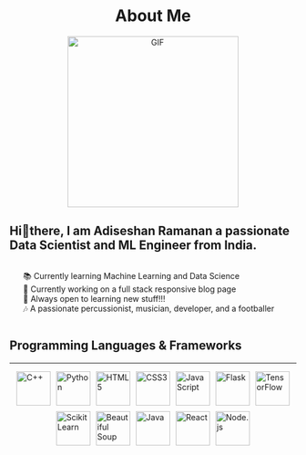 <div align="center">
  <h1>About Me</h1>
  <img src="https://media1.giphy.com/media/v1.Y2lkPTc5MGI3NjExZDB5aGpvZWh0aWJydXM0MXlybnZzaDU1bGtsOGNveHd3aXpyaDI4NSZlcD12MV9pbnRlcm5hbF9naWZfYnlfaWQmY3Q9Zw/ZVik7pBtu9dNS/giphy.gif" alt="GIF" width="300" />
</div>

<h2>Hi👋there, I am Adiseshan Ramanan a passionate Data Scientist and ML Engineer from India.</h2>
<ul style="list-style: none; text-align: left; display: inline-block;">
   <li>📚 Currently learning Machine Learning and Data Science</li>
  <li>🌱 Currently working on a full stack responsive blog page</li>
  <li>🚀 Always open to learning new stuff!!!</li>
  <li>🎶 A passionate percussionist, musician, developer, and a footballer</li>
</ul>
<ul style="list-style: none; text-align: left; display: inline-block;"></ul>

<div>
  <h2>Programming Languages & Frameworks</h2>
  <hr />
  <div style="display: flex; flex-wrap: wrap; justify-content: center; align-items: center; gap: 10px;">
    <img src="https://img.icons8.com/color/60/000000/c-plus-plus-logo.png" alt="C++" width="60" height="60" />
    <img src="https://img.icons8.com/color/60/000000/python.png" alt="Python" width="60" height="60" />
    <img src="https://img.icons8.com/color/60/000000/html-5--v1.png" alt="HTML5" width="60" height="60" />
    <img src="https://img.icons8.com/color/60/000000/css3.png" alt="CSS3" width="60" height="60" />
    <img src="https://img.icons8.com/color/60/000000/javascript.png" alt="JavaScript" width="60" height="60" />
    <img src="https://img.icons8.com/?size=256&id=MHcMYTljfKOr&format=png" alt="Flask" width="60" height="60" />
    <img src="https://img.icons8.com/color/60/000000/tensorflow.png" alt="TensorFlow" width="60" height="60" />
    <img src="https://icon.icepanel.io/Technology/svg/scikit-learn.svg" alt="Scikit Learn" width="60" height="60" />
    <img src="https://app.matatika.com/assets/images/datasource/tap-beautifulsoup.png" alt="Beautiful Soup" width="60" height="60" />
    <img src="https://img.icons8.com/color/60/000000/java-coffee-cup-logo.png" alt="Java" width="60" height="60" />
    <img src="https://img.icons8.com/color/60/000000/react-native.png" alt="React" width="60" height="60" />
    <img src="https://img.icons8.com/color/60/000000/nodejs.png" alt="Node.js" width="60" height="60" />
  </div>
</div>
